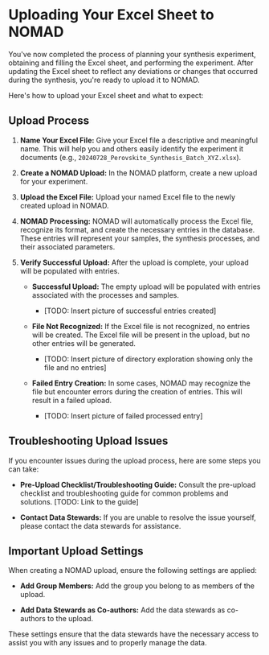# Uploading Your Excel Sheet to NOMAD

You've now completed the process of planning your synthesis experiment, obtaining and filling the Excel sheet, and performing the experiment. After updating the Excel sheet to reflect any deviations or changes that occurred during the synthesis, you're ready to upload it to NOMAD.

Here's how to upload your Excel sheet and what to expect:

## Upload Process

1. **Name Your Excel File:** Give your Excel file a descriptive and meaningful name. This will help you and others easily identify the experiment it documents (e.g., `20240728_Perovskite_Synthesis_Batch_XYZ.xlsx`).

2. **Create a NOMAD Upload:** In the NOMAD platform, create a new upload for your experiment.

3. **Upload the Excel File:** Upload your named Excel file to the newly created upload in NOMAD.

4. **NOMAD Processing:** NOMAD will automatically process the Excel file, recognize its format, and create the necessary entries in the database. These entries will represent your samples, the synthesis processes, and their associated parameters.

5. **Verify Successful Upload:** After the upload is complete, your upload will be populated with entries.

   * **Successful Upload:** The empty upload will be populated with entries associated with the processes and samples.

     * \[TODO: Insert picture of successful entries created\]

   * **File Not Recognized:** If the Excel file is not recognized, no entries will be created. The Excel file will be present in the upload, but no other entries will be generated.

     * \[TODO: Insert picture of directory exploration showing only the file and no entries\]

   * **Failed Entry Creation:** In some cases, NOMAD may recognize the file but encounter errors during the creation of entries. This will result in a failed upload.

     * \[TODO: Insert picture of failed processed entry\]

## Troubleshooting Upload Issues

If you encounter issues during the upload process, here are some steps you can take:

* **Pre-Upload Checklist/Troubleshooting Guide:** Consult the pre-upload checklist and troubleshooting guide for common problems and solutions. \[TODO: Link to the guide\]

* **Contact Data Stewards:** If you are unable to resolve the issue yourself, please contact the data stewards for assistance.

## Important Upload Settings

When creating a NOMAD upload, ensure the following settings are applied:

* **Add Group Members:** Add the group you belong to as members of the upload.

* **Add Data Stewards as Co-authors:** Add the data stewards as co-authors to the upload.

These settings ensure that the data stewards have the necessary access to assist you with any issues and to properly manage the data.
